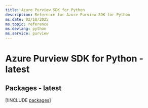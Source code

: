 ```yaml
---
title: Azure Purview SDK for Python
description: Reference for Azure Purview SDK for Python
ms.date: 02/18/2025
ms.topic: reference
ms.devlang: python
ms.service: purview
---
```

# Azure Purview SDK for Python - latest
## Packages - latest
[!INCLUDE [packages](purview-index.md)]
